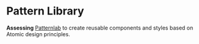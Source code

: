 # Pattern Library

**Assessing** [Patternlab](http://patternlab.io/) to create reusable components and styles based on Atomic design principles. 